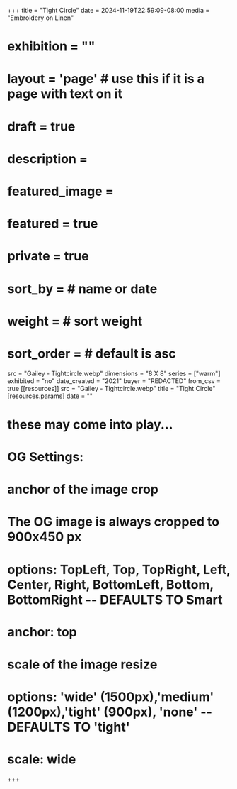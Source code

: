 +++
title = "Tight Circle"
date = 2024-11-19T22:59:09-08:00
media = "Embroidery on Linen"
# exhibition = ""
# layout = 'page' # use this if it is a page with text on it
# draft = true
# description = 
# featured_image = 
# featured = true
# private = true
# sort_by = # name or date
# weight = # sort weight
# sort_order = # default is asc
src = "Gailey - Tightcircle.webp"
dimensions = "8 X 8"
series = ["warm"]
exhibited = "no"
date_created = "2021"
buyer = "REDACTED"
from_csv = true
[[resources]]
  src = "Gailey - Tightcircle.webp"
  title = "Tight Circle"
  [resources.params]
  date = ""

# these may come into play...
# OG Settings:
# anchor of the image crop 
#   The OG image is always cropped to 900x450 px
#   options: TopLeft, Top, TopRight, Left, Center, Right, BottomLeft, Bottom, BottomRight -- DEFAULTS TO Smart
# anchor: top
# scale of the image resize 
#   options: 'wide' (1500px),'medium' (1200px),'tight' (900px), 'none' -- DEFAULTS TO 'tight'
# scale: wide 
+++